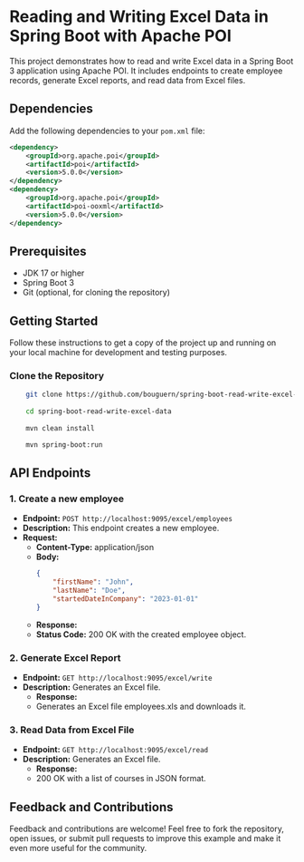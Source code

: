 # Reading and Writing Excel Data in Spring Boot with Apache POI

This project demonstrates how to read and write Excel data in a Spring Boot 3 application using Apache POI. It includes endpoints to create employee records, generate Excel reports, and read data from Excel files.


## Dependencies
Add the following dependencies to your `pom.xml` file:
```xml
<dependency>
    <groupId>org.apache.poi</groupId>
    <artifactId>poi</artifactId>
    <version>5.0.0</version>
</dependency>
<dependency>
    <groupId>org.apache.poi</groupId>
    <artifactId>poi-ooxml</artifactId>
    <version>5.0.0</version>
</dependency>
```
## Prerequisites

- JDK 17 or higher
- Spring Boot 3
- Git (optional, for cloning the repository)

## Getting Started

Follow these instructions to get a copy of the project up and running on your local machine for development and testing purposes.

### Clone the Repository

```bash
	git clone https://github.com/bouguern/spring-boot-read-write-excel-data.git
	
	cd spring-boot-read-write-excel-data
	
	mvn clean install

	mvn spring-boot:run
```
	
## API Endpoints

### 1. Create a new employee

- **Endpoint:** `POST http://localhost:9095/excel/employees`
- **Description:** This endpoint creates a new employee.
- **Request:**
  - **Content-Type:** application/json
  - **Body:**
    ```json
    {
        "firstName": "John",
    	"lastName": "Doe",
    	"startedDateInCompany": "2023-01-01"
    }
  - **Response:**
   - **Status Code:** 200 OK with the created employee object.
   
### 2. Generate Excel Report

- **Endpoint:** `GET http://localhost:9095/excel/write`
- **Description:** Generates an Excel file.
  - **Response:**
   - Generates an Excel file employees.xls and downloads it.
  
### 3. Read Data from Excel File

- **Endpoint:** `GET http://localhost:9095/excel/read`
- **Description:** Generates an Excel file.
  - **Response:**
   - 200 OK with a list of courses in JSON format.

## Feedback and Contributions

Feedback and contributions are welcome! Feel free to fork the repository, open issues, 
or submit pull requests to improve this example and make it even more useful for the community.
